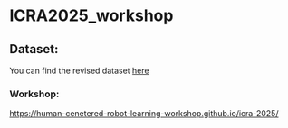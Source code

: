 # ICRA2025_workshop

## Dataset:
You can find the revised dataset [here](https://drive.google.com/file/d/1MmwEYiMCMgXUQ1Vct128TEh4v-rB3gEL/view?usp=sharing)

### Workshop:
https://human-cenetered-robot-learning-workshop.github.io/icra-2025/
